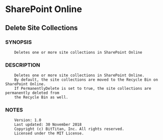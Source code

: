 # SharePoint Online
## Delete Site Collections
### SYNOPSIS
```
    Deletes one or more site collections in SharePoint Online
```
### DESCRIPTION
```
    Deletes one or more site collections in SharePoint Online.
    By default, the site collections are moved to the Recycle Bin on SharePoint Online.
    If PermanentlyDelete is set to true, the site collections are permanently deleted from
    the Recycle Bin as well.
```
### NOTES
```
    Version: 1.0
    Last updated: 30 November 2018
    Copyright (c) BitTitan, Inc. All rights reserved.
    Licensed under the MIT License.
```

